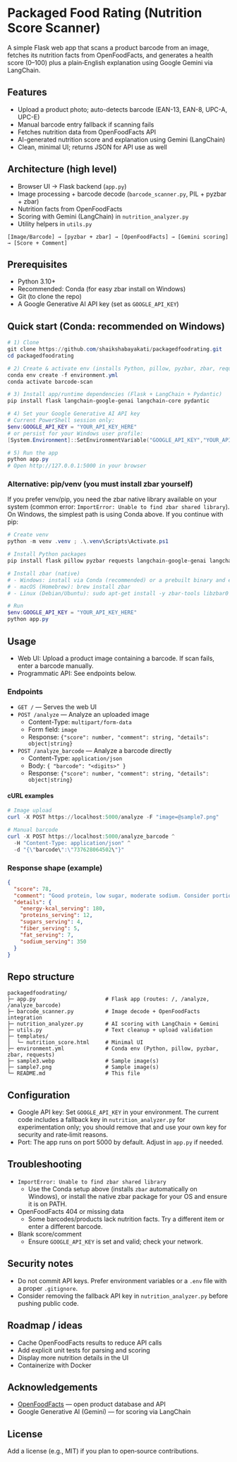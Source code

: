 # Packaged Food Rating (Nutrition Score Scanner)

A simple Flask web app that scans a product barcode from an image, fetches its nutrition facts from OpenFoodFacts, and generates a health score (0–100) plus a plain‑English explanation using Google Gemini via LangChain.

## Features

- Upload a product photo; auto-detects barcode (EAN-13, EAN-8, UPC-A, UPC-E)
- Manual barcode entry fallback if scanning fails
- Fetches nutrition data from OpenFoodFacts API
- AI-generated nutrition score and explanation using Gemini (LangChain)
- Clean, minimal UI; returns JSON for API use as well

## Architecture (high level)

- Browser UI → Flask backend (`app.py`)
- Image processing + barcode decode (`barcode_scanner.py`, PIL + pyzbar + zbar)
- Nutrition facts from OpenFoodFacts
- Scoring with Gemini (LangChain) in `nutrition_analyzer.py`
- Utility helpers in `utils.py`

```
[Image/Barcode] → [pyzbar + zbar] → [OpenFoodFacts] → [Gemini scoring] → [Score + Comment]
```

## Prerequisites

- Python 3.10+
- Recommended: Conda (for easy zbar install on Windows)
- Git (to clone the repo)
- A Google Generative AI API key (set as `GOOGLE_API_KEY`)

## Quick start (Conda: recommended on Windows)

```powershell
# 1) Clone
git clone https://github.com/shaikshabayakati/packagedfoodrating.git
cd packagedfoodrating

# 2) Create & activate env (installs Python, pillow, pyzbar, zbar, requests)
conda env create -f environment.yml
conda activate barcode-scan

# 3) Install app/runtime dependencies (Flask + LangChain + Pydantic)
pip install flask langchain-google-genai langchain-core pydantic

# 4) Set your Google Generative AI API key
# Current PowerShell session only:
$env:GOOGLE_API_KEY = "YOUR_API_KEY_HERE"
# or persist for your Windows user profile:
[System.Environment]::SetEnvironmentVariable("GOOGLE_API_KEY","YOUR_API_KEY_HERE","User")

# 5) Run the app
python app.py
# Open http://127.0.0.1:5000 in your browser
```

### Alternative: pip/venv (you must install zbar yourself)

If you prefer venv/pip, you need the zbar native library available on your system (common error: `ImportError: Unable to find zbar shared library`). On Windows, the simplest path is using Conda above. If you continue with pip:

```powershell
# Create venv
python -m venv .venv ; .\.venv\Scripts\Activate.ps1

# Install Python packages
pip install flask pillow pyzbar requests langchain-google-genai langchain-core pydantic

# Install zbar (native)
# - Windows: install via Conda (recommended) or a prebuilt binary and ensure it is on PATH
# - macOS (Homebrew): brew install zbar
# - Linux (Debian/Ubuntu): sudo apt-get install -y zbar-tools libzbar0

# Run
$env:GOOGLE_API_KEY = "YOUR_API_KEY_HERE"
python app.py
```

## Usage

- Web UI: Upload a product image containing a barcode. If scan fails, enter a barcode manually.
- Programmatic API: See endpoints below.

### Endpoints

- `GET /` — Serves the web UI
- `POST /analyze` — Analyze an uploaded image
  - Content-Type: `multipart/form-data`
  - Form field: `image`
  - Response: `{"score": number, "comment": string, "details": object|string}`
- `POST /analyze_barcode` — Analyze a barcode directly
  - Content-Type: `application/json`
  - Body: `{ "barcode": "<digits>" }`
  - Response: `{"score": number, "comment": string, "details": object|string}`

#### cURL examples

```powershell
# Image upload
curl -X POST https://localhost:5000/analyze -F "image=@sample7.png"

# Manual barcode
curl -X POST https://localhost:5000/analyze_barcode ^
  -H "Content-Type: application/json" ^
  -d "{\"barcode\":\"737628064502\"}"
```

### Response shape (example)

```json
{
  "score": 78,
  "comment": "Good protein, low sugar, moderate sodium. Consider portion control.",
  "details": {
    "energy-kcal_serving": 180,
    "proteins_serving": 12,
    "sugars_serving": 4,
    "fiber_serving": 5,
    "fat_serving": 7,
    "sodium_serving": 350
  }
}
```

## Repo structure

```
packagedfoodrating/
├─ app.py                      # Flask app (routes: /, /analyze, /analyze_barcode)
├─ barcode_scanner.py          # Image decode + OpenFoodFacts integration
├─ nutrition_analyzer.py       # AI scoring with LangChain + Gemini
├─ utils.py                    # Text cleanup + upload validation
├─ templates/
│  └─ nutrition_score.html     # Minimal UI
├─ environment.yml             # Conda env (Python, pillow, pyzbar, zbar, requests)
├─ sample3.webp                # Sample image(s)
├─ sample7.png                 # Sample image(s)
└─ README.md                   # This file
```

## Configuration

- Google API key: Set `GOOGLE_API_KEY` in your environment. The current code includes a fallback key in `nutrition_analyzer.py` for experimentation only; you should remove that and use your own key for security and rate‑limit reasons.
- Port: The app runs on port 5000 by default. Adjust in `app.py` if needed.

## Troubleshooting

- `ImportError: Unable to find zbar shared library`
  - Use the Conda setup above (installs `zbar` automatically on Windows), or install the native zbar package for your OS and ensure it is on PATH.
- OpenFoodFacts 404 or missing data
  - Some barcodes/products lack nutrition facts. Try a different item or enter a different barcode.
- Blank score/comment
  - Ensure `GOOGLE_API_KEY` is set and valid; check your network.

## Security notes

- Do not commit API keys. Prefer environment variables or a `.env` file with a proper `.gitignore`.
- Consider removing the fallback API key in `nutrition_analyzer.py` before pushing public code.

## Roadmap / ideas

- Cache OpenFoodFacts results to reduce API calls
- Add explicit unit tests for parsing and scoring
- Display more nutrition details in the UI
- Containerize with Docker

## Acknowledgements

- [OpenFoodFacts](https://world.openfoodfacts.org/) — open product database and API
- Google Generative AI (Gemini) — for scoring via LangChain

## License

Add a license (e.g., MIT) if you plan to open‑source contributions.
